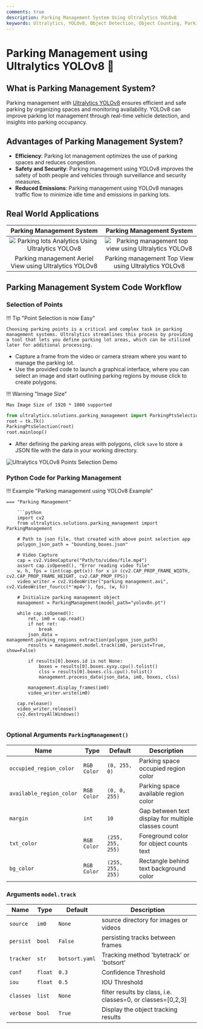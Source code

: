 ```yaml
---
comments: true
description: Parking Management System Using Ultralytics YOLOv8
keywords: Ultralytics, YOLOv8, Object Detection, Object Counting, Parking lots, Object Tracking, Notebook, IPython Kernel, CLI, Python SDK
---
```


# Parking Management using Ultralytics YOLOv8 🚀

## What is Parking Management System?

Parking management with [Ultralytics YOLOv8](https://github.com/ultralytics/ultralytics/) ensures efficient and safe parking by organizing spaces and monitoring availability. YOLOv8 can improve parking lot management through real-time vehicle detection, and insights into parking occupancy.

## Advantages of Parking Management System?

- **Efficiency**: Parking lot management optimizes the use of parking spaces and reduces congestion.
- **Safety and Security**: Parking management using YOLOv8 improves the safety of both people and vehicles through surveillance and security measures.
- **Reduced Emissions**: Parking management using YOLOv8 manages traffic flow to minimize idle time and emissions in parking lots.

## Real World Applications

|                                                                Parking Management System                                                                |                                                                  Parking Management System                                                                   |
|:-------------------------------------------------------------------------------------------------------------------------------------------------------:|:------------------------------------------------------------------------------------------------------------------------------------------------------------:|
| ![Parking lots Analytics Using Ultralytics YOLOv8](https://github.com/RizwanMunawar/RizwanMunawar/assets/62513924/e3d4bc3e-cf4a-4da9-b42e-0da55cc74ad6) | ![Parking management top view using Ultralytics YOLOv8](https://github.com/RizwanMunawar/RizwanMunawar/assets/62513924/fe186719-1aca-43c9-b388-1ded91280eb5) |
|                                                 Parking management Aeriel View using Ultralytics YOLOv8                                                 |                                                     Parking management Top View using Ultralytics YOLOv8                                                     |


## Parking Management System Code Workflow

### Selection of Points

!!! Tip "Point Selection is now Easy"
    
    Choosing parking points is a critical and complex task in parking management systems. Ultralytics streamlines this process by providing a tool that lets you define parking lot areas, which can be utilized later for additional processing.

- Capture a frame from the video or camera stream where you want to manage the parking lot.
- Use the provided code to launch a graphical interface, where you can select an image and start outlining parking regions by mouse click to create polygons.

!!! Warning "Image Size"
    
    Max Image Size of 1920 * 1080 supported

```python
from ultralytics.solutions.parking_management import ParkingPtsSelection, tk
root = tk.Tk()
ParkingPtsSelection(root)
root.mainloop()
```

- After defining the parking areas with polygons, click `save` to store a JSON file with the data in your working directory.

![Ultralytics YOLOv8 Points Selection Demo](https://github.com/RizwanMunawar/RizwanMunawar/assets/62513924/72737b8a-0f0f-4efb-98ad-b917a0039535)


### Python Code for Parking Management

!!! Example "Parking management using YOLOv8 Example"

    === "Parking Management"

        ```python
        import cv2
        from ultralytics.solutions.parking_management import ParkingManagement

        # Path to json file, that created with above point selection app
        polygon_json_path = "bounding_boxes.json"
        
        # Video Capture
        cap = cv2.VideoCapture("Path/to/video/file.mp4")
        assert cap.isOpened(), "Error reading video file"
        w, h, fps = (int(cap.get(x)) for x in (cv2.CAP_PROP_FRAME_WIDTH, cv2.CAP_PROP_FRAME_HEIGHT, cv2.CAP_PROP_FPS))
        video_writer = cv2.VideoWriter("parking management.avi", cv2.VideoWriter_fourcc(*'mp4v'), fps, (w, h))
        
        # Initialize parking management object
        management = ParkingManagement(model_path="yolov8n.pt")
        
        while cap.isOpened():
            ret, im0 = cap.read()
            if not ret:
                break
            json_data = management.parking_regions_extraction(polygon_json_path)
            results = management.model.track(im0, persist=True, show=False)
        
            if results[0].boxes.id is not None:
                boxes = results[0].boxes.xyxy.cpu().tolist()
                clss = results[0].boxes.cls.cpu().tolist()
                management.process_data(json_data, im0, boxes, clss)
        
            management.display_frames(im0)
            video_writer.write(im0)
        
        cap.release()
        video_writer.release()
        cv2.destroyAllWindows()
        ```
    
### Optional Arguments `ParkingManagement()`

| Name                     | Type        | Default           | Description                                         |
|--------------------------|-------------|-------------------|-----------------------------------------------------|
| `occupied_region_color`  | `RGB Color` | `(0, 255, 0)`     | Parking space occupied region color                 |
| `available_region_color` | `RGB Color` | `(0, 0, 255)`     | Parking space available region color                |
| `margin`                 | `int`       | `10`              | Gap between text display for multiple classes count |
| `txt_color`              | `RGB Color` | `(255, 255, 255)` | Foreground color for object counts text             |
| `bg_color`               | `RGB Color` | `(255, 255, 255)` | Rectangle behind text background color              |

### Arguments `model.track`

| Name      | Type    | Default        | Description                                                 |
|-----------|---------|----------------|-------------------------------------------------------------|
| `source`  | `im0`   | `None`         | source directory for images or videos                       |
| `persist` | `bool`  | `False`        | persisting tracks between frames                            |
| `tracker` | `str`   | `botsort.yaml` | Tracking method 'bytetrack' or 'botsort'                    |
| `conf`    | `float` | `0.3`          | Confidence Threshold                                        |
| `iou`     | `float` | `0.5`          | IOU Threshold                                               |
| `classes` | `list`  | `None`         | filter results by class, i.e. classes=0, or classes=[0,2,3] |
| `verbose` | `bool`  | `True`         | Display the object tracking results                         |
